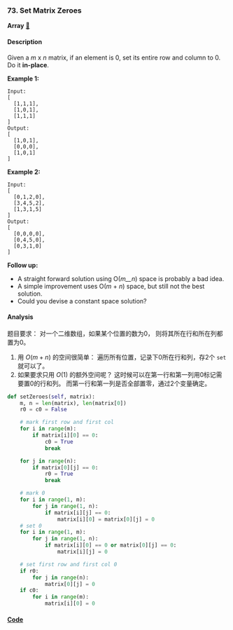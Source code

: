 ### 73. Set Matrix Zeroes

**Array**    [🧡](https://leetcode.com/problems/set-matrix-zeroes)    

#### Description

Given a _m_ x _n_ matrix, if an element is 0, set its entire row and column to 0. Do it **in-place**.

**Example 1:**

```
Input:
[
  [1,1,1],
  [1,0,1],
  [1,1,1]
]
Output:
[
  [1,0,1],
  [0,0,0],
  [1,0,1]
]
```

**Example 2:**

```
Input:
[
  [0,1,2,0],
  [3,4,5,2],
  [1,3,1,5]
]
Output:
[
  [0,0,0,0],
  [0,4,5,0],
  [0,3,1,0]
]
```

**Follow up:**
- A straight forward solution using O(_m__n_) space is probably a bad idea.
- A simple improvement uses O(_m_ + _n_) space, but still not the best solution.
- Could you devise a constant space solution?

#### Analysis

题目要求： 对一个二维数组，如果某个位置的数为0， 则将其所在行和所在列都置为0。

1. 用 $O(m + n)$ 的空间很简单： 遍历所有位置，记录下0所在行和列，存2个 `set` 就可以了。
2. 如果要求只用 $O(1)$ 的额外空间呢？ 这时候可以在第一行和第一列用0标记需要置0的行和列。 而第一行和第一列是否全部置零，通过2个变量确定。

```python
def setZeroes(self, matrix):
    m, n = len(matrix), len(matrix[0])
    r0 = c0 = False

    # mark first row and first col
    for i in range(m):
        if matrix[i][0] == 0:
            c0 = True
            break

    for j in range(n):
        if matrix[0][j] == 0:
            r0 = True
            break

    # mark 0
    for i in range(1, m):
        for j in range(1, n):
            if matrix[i][j] == 0:
                matrix[i][0] = matrix[0][j] = 0
    # set 0
    for i in range(1, m):
        for j in range(1, n):
            if matrix[i][0] == 0 or matrix[0][j] == 0:
                matrix[i][j] = 0

    # set first row and first col 0
    if r0:
        for j in range(n):
            matrix[0][j] = 0
    if c0:
        for i in range(m):
            matrix[i][0] = 0
```

#### [Code](../python/73.%20Set%20Matrix%20Zeroes.py)
